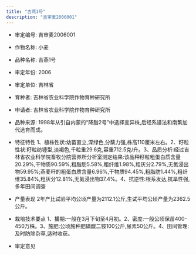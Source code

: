 ```yaml
---
title: "吉燕1号"
description: "吉审麦2006001"
---
```

* 审定编号:  吉审麦2006001

*  作物名称:  小麦

*  品种名称:  吉燕1号

*  审定年份:  2006

*  审定单位:  吉林省

* 育种者:  吉林省农业科学院作物育种研究所

*  申请者:  吉林省农业科学院作物育种研究所

*  品种来源:  1998年从引自内蒙的“降脂2号”中选择变异株,后经系谱法和南繁加代选育而成。

*  特征特性
1、植株性状:幼苗直立,深绿色,分蘖力强,株高110厘米左右。2、籽粒性状:籽粒纺锤型,淡褐色,千粒重29.6克,容重712.5克/升。3、品质分析:经过吉林省农业科学院畜牧分院营养所分析室测定结果:该品种籽粒粗蛋白质含量20.29%,干物质90.59%,粗脂肪5.58%,粗纤维1.98%,粗灰分2.79%,无氮浸出物59.95%;燕麦秆的粗蛋白质含量6.96%,干物质94.45%,粗脂肪1.44%,粗纤维35.84%,粗灰分12.81%,无氮浸出物37.4%。4、抗逆性:根系发达,抗旱性强,多年田间调查

*  产量表现
2年产比试验平均公顷产量为2112.1公斤,生试平均公顷产量为2362.5公斤。

*  栽培技术要点
1、播期:一般在3月下旬至4月初。2、密度:一般公顷保苗400-450万株。3、施肥:公顷施种肥磷酸二铵100公斤,尿素50公斤。4、田间管理:及时防除杂草,适时收获。

*  审定意见

